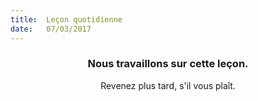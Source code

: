 ```yaml
---
title:  Leçon quotidienne
date:   07/03/2017
---
```


### <center>Nous travaillons sur cette leçon.</center>
<center>Revenez plus tard, s'il vous plaît.</center>